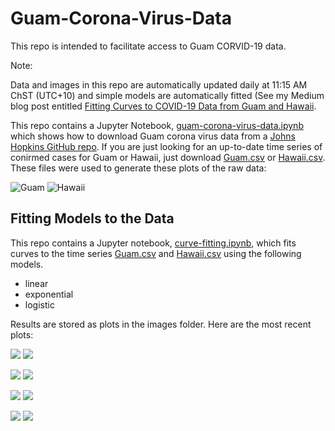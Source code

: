 # Guam-Corona-Virus-Data

This repo is intended to facilitate access to Guam CORVID-19 data. 

Note: 

Data and images in this repo are automatically updated daily at 11:15 AM ChST (UTC+10) and simple models are automatically fitted (See my Medium blog post entitled [Fitting Curves to COVID-19 Data from Guam and Hawaii](https://medium.com/@aubreymoore2013/fitting-curves-to-covid-19-data-from-guam-and-hawaii-4c6c116645c4?source=friends_link&sk=d2cda0c27ed44c6ec7c779a9bbbba00e).

This repo contains a Jupyter Notebook, [guam-corona-virus-data.ipynb](guam-corona-virus-data.ipynb) which shows how to download Guam corona virus data from a [Johns Hopkins GitHub repo](https://github.com/CSSEGISandData/COVID-19). If you are just looking for an up-to-date time series of conirmed cases for Guam or Hawaii, just download [Guam.csv](Guam.csv) or [Hawaii.csv](Hawaii.csv). These files were used to generate these plots of the raw data:

![Guam](images/Guam.png)
![Hawaii](images/Hawaii.png)

## Fitting Models to the Data

This repo contains a Jupyter notebook, [curve-fitting.ipynb](curve-fitting.ipynb), which fits curves to the time series [Guam.csv](Guam.csv) and [Hawaii.csv](Hawaii.csv) using the following models.

* linear
* exponential
* logistic

Results are stored as plots in the images folder. Here are the most recent plots:

![](images/Guam-logistic_model-latest.png)
![](images/Hawaii-logistic_model-latest.png)

![](images/Guam-logistic-model-derivative-latest.png)
![](images/Hawaii-logistic-model-derivative-latest.png)

![](images/Guam-exponential_model-latest.png)
![](images/Hawaii-exponential_model-latest.png)

![](images/Guam-linear_model-latest.png)
![](images/Hawaii-linear_model-latest.png)

